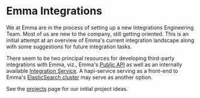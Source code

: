 # Emma Integrations

We at Emma are in the process of setting up a new Integrations Engineering
Team.  Most of us are new to the company, still getting oriented.  This is an initial attempt at an overview of Emma's current integration landscape along with some suggestions for future integration tasks.

There seem to be two principal resources for developing third-party integrations with Emma, viz., Emma's [Public API](api.md) as well as an internally available [Integration Service](service.md).  A hapi-service serving as a front-end to Emma's [ElasticSearch cluster](elasticsearch.md) may serve as another option.

See the [projects](projects.md) page for our initial project ideas.

